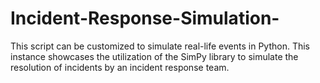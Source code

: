 # Incident-Response-Simulation-
This script can be customized to simulate real-life events in Python. This instance showcases the utilization of the SimPy library to simulate the resolution of incidents by an incident response team.
